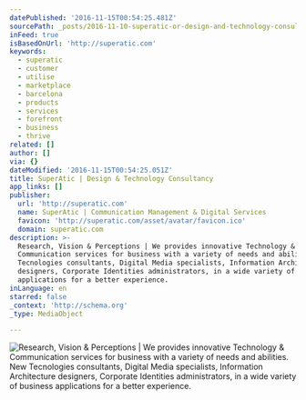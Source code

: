```yaml
---
datePublished: '2016-11-15T00:54:25.481Z'
sourcePath: _posts/2016-11-10-superatic-or-design-and-technology-consultancy.md
inFeed: true
isBasedOnUrl: 'http://superatic.com'
keywords:
  - superatic
  - customer
  - utilise
  - marketplace
  - barcelona
  - products
  - services
  - forefront
  - business
  - thrive
related: []
author: []
via: {}
dateModified: '2016-11-15T00:54:25.051Z'
title: SuperAtic | Design & Technology Consultancy
app_links: []
publisher:
  url: 'http://superatic.com'
  name: SuperAtic | Communication Management & Digital Services
  favicon: 'http://superatic.com/asset/avatar/favicon.ico'
  domain: superatic.com
description: >-
  Research, Vision & Perceptions | We provides innovative Technology &
  Communication services for business with a variety of needs and abilities. New
  Tecnologies consultants, Digital Media specialists, Information Architecture
  designers, Corporate Identities administrators, in a wide variety of business
  applications for a better experience.
inLanguage: en
starred: false
_context: 'http://schema.org'
_type: MediaObject

---
```

![Research, Vision & Perceptions | We provides innovative Technology & Communication services for business with a variety of needs and abilities. New Tecnologies consultants, Digital Media specialists, Information Architecture designers, Corporate Identities administrators, in a wide variety of business applications for a better experience.](https://the-grid-user-content.s3-us-west-2.amazonaws.com/85290d29-536a-4ebd-8c59-a37b1ea9eead.jpg)
